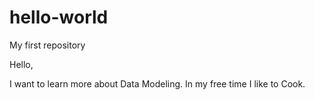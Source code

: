 # hello-world
My first repository

Hello,

I want to learn more about Data Modeling. 
In my free time I like to Cook.
